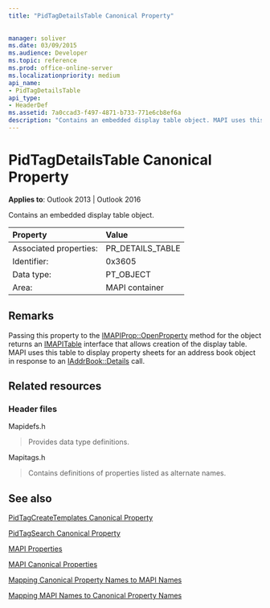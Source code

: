 ```yaml
---
title: "PidTagDetailsTable Canonical Property"
 
 
manager: soliver
ms.date: 03/09/2015
ms.audience: Developer
ms.topic: reference
ms.prod: office-online-server
ms.localizationpriority: medium
api_name:
- PidTagDetailsTable
api_type:
- HeaderDef
ms.assetid: 7a0ccad3-f497-4871-b733-771e6cb8ef6a
description: "Contains an embedded display table object. MAPI uses this table to display property sheets for an address book object in response to an IAddrBook::Details call."
---
```


# PidTagDetailsTable Canonical Property

  
  
**Applies to**: Outlook 2013 | Outlook 2016 
  
Contains an embedded display table object.
  
|Property |Value |
|:-----|:-----|
|Associated properties:  <br/> |PR_DETAILS_TABLE  <br/> |
|Identifier:  <br/> |0x3605  <br/> |
|Data type:  <br/> |PT_OBJECT  <br/> |
|Area:  <br/> |MAPI container  <br/> |
   
## Remarks

Passing this property to the [IMAPIProp::OpenProperty](imapiprop-openproperty.md) method for the object returns an [IMAPITable](imapitableiunknown.md) interface that allows creation of the display table. MAPI uses this table to display property sheets for an address book object in response to an [IAddrBook::Details](iaddrbook-details.md) call. 
  
## Related resources

### Header files

Mapidefs.h
  
> Provides data type definitions.
    
Mapitags.h
  
> Contains definitions of properties listed as alternate names.
    
## See also



[PidTagCreateTemplates Canonical Property](pidtagcreatetemplates-canonical-property.md)
  
[PidTagSearch Canonical Property](pidtagsearch-canonical-property.md)


[MAPI Properties](mapi-properties.md)
  
[MAPI Canonical Properties](mapi-canonical-properties.md)
  
[Mapping Canonical Property Names to MAPI Names](mapping-canonical-property-names-to-mapi-names.md)
  
[Mapping MAPI Names to Canonical Property Names](mapping-mapi-names-to-canonical-property-names.md)

